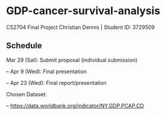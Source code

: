 # GDP-cancer-survival-analysis

CS2704 Final Project
Christian Dennis | Student ID: 3729509

## Schedule
Mar 29 (Sat): Submit proposal (individual submission)

– Apr 9 (Wed): Final presentation

– Apr 23 (Wed): Final report/presentation

Chosen Dataset:

– https://data.worldbank.org/indicator/NY.GDP.PCAP.CD
